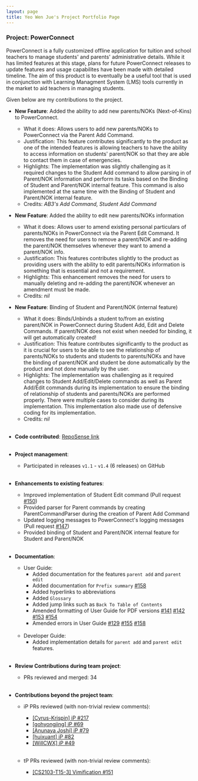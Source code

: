 ```yaml
---
layout: page
title: Yeo Wen Jue's Project Portfolio Page
---
```


### Project: PowerConnect

PowerConnect is a fully customized offline application for tuition and school teachers to manage students' and parents' administrative details. While it has limited features at this stage, plans for future PowerConnect releases to update features and usage capabilites have been made with detailed timeline. 
The aim of this product is to eventually be a useful tool that is used in conjunction with Learning Managment System (LMS) tools currently in the market to aid teachers in managing students. <br>

Given below are my contributions to the project.

* **New Feature**: Added the ability to add new parents/NOKs (Next-of-Kins) to PowerConnect.
  * What it does: Allows users to add new parents/NOKs to PowerConnect via the Parent Add Command.
  * Justification: This feature contributes significantly to the product as one of the intended features is allowing teachers to have the ability to access information on students' parent/NOK so that they are able to contact them in case of emergencies.
  * Highlights: The implementation was slightly challenging as it required changes to the Student Add command to allow parsing in of Parent/NOK information and perform its tasks based on the Binding of Student and Parent/NOK internal feature. This command is also implemented at the same time with the Binding of Student and Parent/NOK internal feature.
  * Credits: *AB3's Add Command, Student Add Command*

* **New Feature**: Added the ability to edit new parents/NOKs information
  * What it does: Allows user to amend existing personal particulars of parents/NOKs in PowerConnect via the Parent Edit Command. It removes the need for users to remove a parent/NOK and re-adding the parent/NOK themselves whenever they want to amend a parent/NOK info.
  * Justification: This features contributes slightly to the product as providing users with the ability to edit parents/NOKs information is something that is essential and not a requirement.
  * Highlights: This enhancement removes the need for users to manually deleting and re-adding the parent/NOK whenever an amendment must be made.
  * Credits: *nil*

* **New Feature**: Binding of Student and Parent/NOK (internal feature)
  * What it does: Binds/Unbinds a student to/from an existing parent/NOK in PowerConnect during Student Add, Edit and Delete Commands. If parent/NOK does not exist when needed for binding, it will get automatically created! 
  * Justification: This feature contributes significantly to the product as it is crucial for users to be able to see the relationship of parents/NOKs to students and students to parents/NOKs and have the binding of parent/NOK and student be done automatically by the product and not done manually by the user.
  * Highlights: The implementation was challenging as it required changes to Student Add/Edit/Delete commands as well as Parent Add/Edit commands during its implementation to ensure the binding of relationship of students and parents/NOKs are performed properly. There were multiple cases to consider during its implementation. This implementation also made use of defensive coding for its implementation.
  * Credits: *nil* 
  <br><br>

* **Code contributed**: [RepoSense link](https://nus-cs2103-ay2223s2.github.io/tp-dashboard/?search=&sort=groupTitle&sortWithin=title&timeframe=commit&mergegroup=&groupSelect=groupByRepos&breakdown=true&checkedFileTypes=docs~functional-code~test-code~other&since=2023-02-17) <br><br>

* **Project management**:
  * Participated in releases `v1.1` - `v1.4` (6 releases) on GitHub <br><br>

* **Enhancements to existing features**:
  * Improved implementation of Student Edit command (Pull request [\#150]())
  * Provided parser for Parent commands by creating ParentCommandParser during the creation of Parent Add Command
  * Updated logging messages to PowerConnect's logging messages (Pull request [\#147]())
  * Provided binding of Student and Parent/NOK internal feature for Student and Parent/NOK <br><br>

* **Documentation**:
  * User Guide:
    * Added documentation for the features `parent add` and `parent edit`
    * Added documentation for `Prefix summary` [\#158]()
    * Added hyperlinks to abbreviations
    * Added `Glossary`
    * Added jump links such as `Back To Table of Contents`
    * Amended formatting of User Guide for PDF versions [\#141]() [\#142]() [\#153]() [\#154]()
    * Amended errors in User Guide [\#129]() [\#155]() [\#158]() <br><br>
  * Developer Guide:
    * Added implementation details for `parent add` and `parent edit` features. <br><br>

* **Review Contributions during team project**:
  * PRs reviewed and merged: 34<br><br>

* **Contributions beyond the project team**:
  * iP PRs reviewed (with non-trivial review comments): 
    * [[Cyrus-Krispin] iP #217](https://github.com/nus-cs2103-AY2223S2/ip/pull/217)
    * [[gohyongjing] iP #69](https://github.com/nus-cs2103-AY2223S2/ip/pull/69)
    * [[Anunaya Joshi] iP #79](https://github.com/nus-cs2103-AY2223S2/ip/pull/79)
    * [[huixuant] iP #82](https://github.com/nus-cs2103-AY2223S2/ip/pull/82)
    * [[WillCWX] iP #49](https://github.com/nus-cs2103-AY2223S2/ip/pull/49) <br><br>

  * tP PRs reviewed (with non-trivial review comments):
    * [[CS2103-T15-3] Vimification #151](https://github.com/nus-cs2103-AY2223S2/tp/pull/151) <br><br>

